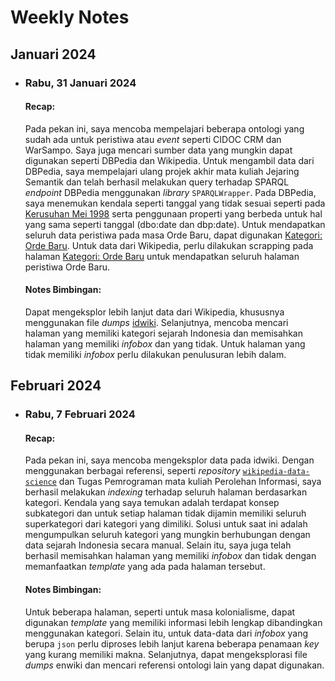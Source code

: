 # Weekly Notes

## Januari 2024
- ### Rabu, 31 Januari 2024
    #### Recap:
    Pada pekan ini, saya mencoba mempelajari beberapa ontologi yang sudah ada untuk peristiwa atau *event* seperti CIDOC CRM dan WarSampo. Saya juga mencari sumber data yang mungkin dapat digunakan seperti DBPedia dan Wikipedia. Untuk mengambil data dari DBPedia, saya mempelajari ulang projek akhir mata kuliah Jejaring Semantik dan telah berhasil melakukan query terhadap SPARQL *endpoint* DBPedia menggunakan *library* `SPARQLWrapper`. Pada DBPedia, saya menemukan kendala seperti tanggal yang tidak sesuai seperti pada [Kerusuhan Mei 1998](https://dbpedia.org/page/May_1998_riots_of_Indonesia) serta penggunaan properti yang berbeda untuk hal yang sama seperti tanggal (dbo:date dan dbp:date). Untuk mendapatkan seluruh data peristiwa pada masa Orde Baru, dapat digunakan [Kategori: Orde Baru](https://dbpedia.org/page/Category:New_Order_(Indonesia)). Untuk data dari Wikipedia, perlu dilakukan scrapping pada halaman [Kategori: Orde Baru](https://id.wikipedia.org/wiki/Kategori:Orde_Baru) untuk mendapatkan seluruh halaman peristiwa Orde Baru.

    #### Notes Bimbingan:
    Dapat mengeksplor lebih lanjut data dari Wikipedia, khususnya menggunakan file *dumps* [idwiki](https://dumps.wikimedia.org/idwiki/). Selanjutnya, mencoba mencari halaman yang memiliki kategori sejarah Indonesia dan memisahkan halaman yang memiliki *infobox* dan yang tidak. Untuk halaman yang tidak memiliki *infobox* perlu dilakukan penulusuran lebih dalam.


## Februari 2024
- ### Rabu, 7 Februari 2024
    #### Recap:
    Pada pekan ini, saya mencoba mengeksplor data pada idwiki. Dengan menggunakan berbagai referensi, seperti *repository* [`wikipedia-data-science`](https://github.com/WillKoehrsen/wikipedia-data-science/blob/master/notebooks/Downloading%20and%20Parsing%20Wikipedia%20Articles.ipynb) dan Tugas Pemrograman mata kuliah Perolehan Informasi, saya berhasil melakukan *indexing* terhadap seluruh halaman berdasarkan kategori. Kendala yang saya temukan adalah terdapat konsep subkategori dan untuk setiap halaman tidak dijamin memiliki seluruh superkategori dari kategori yang dimiliki. Solusi untuk saat ini adalah mengumpulkan seluruh kategori yang mungkin berhubungan dengan data sejarah Indonesia secara manual. Selain itu, saya juga telah berhasil memisahkan halaman yang memiliki *infobox* dan tidak dengan memanfaatkan *template* yang ada pada halaman tersebut.

    #### Notes Bimbingan:
    Untuk beberapa halaman, seperti untuk masa kolonialisme, dapat digunakan *template* yang memiliki informasi lebih lengkap dibandingkan menggunakan kategori. Selain itu, untuk data-data dari *infobox* yang berupa `json` perlu diproses lebih lanjut karena beberapa penamaan *key* yang kurang memiliki makna. Selanjutnya, dapat mengeksplorasi file *dumps* enwiki dan mencari referensi ontologi lain yang dapat digunakan.